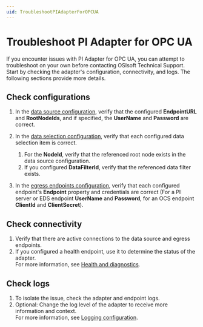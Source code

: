 ```yaml
---
uid: TroubleshootPIAdapterForOPCUA
---
```


# Troubleshoot PI Adapter for OPC UA

If you encounter issues with PI Adapter for OPC UA, you can attempt to troubleshoot on your own before contacting OSIsoft Technical Support. Start by checking the adapter's configuration, connectivity, and logs. The following sections provide more details.

## Check configurations

1. In the [data source configuration](xref:PIAdapterForOPCUADataSourceConfiguration), verify that the configured **EndpointURL** and **RootNodeIds**, and if specified, the **UserName** and **Password** are correct.
2. In the [data selection configuration](xref:PIAdapterForOPCUADataSelectionConfiguration), verify that each configured data selection item is correct.

    1. For the **NodeId**, verify that the referenced root node exists in the data source configuration.
    2. If you configured **DataFilterId**, verify that the referenced data filter exists.

3. In the [egress endpoints configuration](xref:EgressEndpointsConfiguration), verify that each configured endpoint's **Endpoint** property and credentials are correct (For a PI server or EDS endpoint **UserName** and **Password**, for an OCS endpoint **ClientId** and **ClientSecret**).

## Check connectivity

1. Verify that there are active connections to the data source and egress endpoints.
2. If you configured a health endpoint, use it to determine the status of the adapter.<br>For more information, see [Health and diagnostics](xref:HealthAndDiagnostics).

## Check logs

1. To isolate the issue, check the adapter and endpoint logs.
2. Optional: Change the log level of the adapter to receive more information and context.<br>For more information, see [Logging configuration](xref:LoggingConfiguration).
